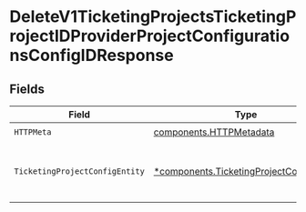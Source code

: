 # DeleteV1TicketingProjectsTicketingProjectIDProviderProjectConfigurationsConfigIDResponse


## Fields

| Field                                                                                               | Type                                                                                                | Required                                                                                            | Description                                                                                         |
| --------------------------------------------------------------------------------------------------- | --------------------------------------------------------------------------------------------------- | --------------------------------------------------------------------------------------------------- | --------------------------------------------------------------------------------------------------- |
| `HTTPMeta`                                                                                          | [components.HTTPMetadata](../../models/components/httpmetadata.md)                                  | :heavy_check_mark:                                                                                  | N/A                                                                                                 |
| `TicketingProjectConfigEntity`                                                                      | [*components.TicketingProjectConfigEntity](../../models/components/ticketingprojectconfigentity.md) | :heavy_minus_sign:                                                                                  | Archive configuration for a ticketing project                                                       |